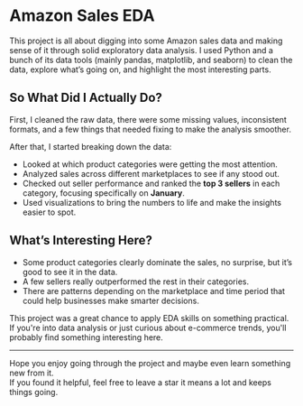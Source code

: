 # Amazon Sales EDA

This project is all about digging into some Amazon sales data and making sense of it through solid exploratory data analysis. I used Python and a bunch of its data tools (mainly pandas, matplotlib, and seaborn) to clean the data, explore what’s going on, and highlight the most interesting parts.

## So What Did I Actually Do?

First, I cleaned the raw data, there were some missing values, inconsistent formats, and a few things that needed fixing to make the analysis smoother.

After that, I started breaking down the data:

- Looked at which product categories were getting the most attention.
- Analyzed sales across different marketplaces to see if any stood out.
- Checked out seller performance and ranked the **top 3 sellers** in each category, focusing specifically on **January**.
- Used visualizations to bring the numbers to life and make the insights easier to spot.

## What’s Interesting Here?

- Some product categories clearly dominate the sales, no surprise, but it’s good to see it in the data.
- A few sellers really outperformed the rest in their categories.
- There are patterns depending on the marketplace and time period that could help businesses make smarter decisions.

This project was a great chance to apply EDA skills on something practical. If you're into data analysis or just curious about e-commerce trends, you'll probably find something interesting here.

---

Hope you enjoy going through the project and maybe even learn something new from it.  
If you found it helpful, feel free to leave a star it means a lot and keeps things going.
